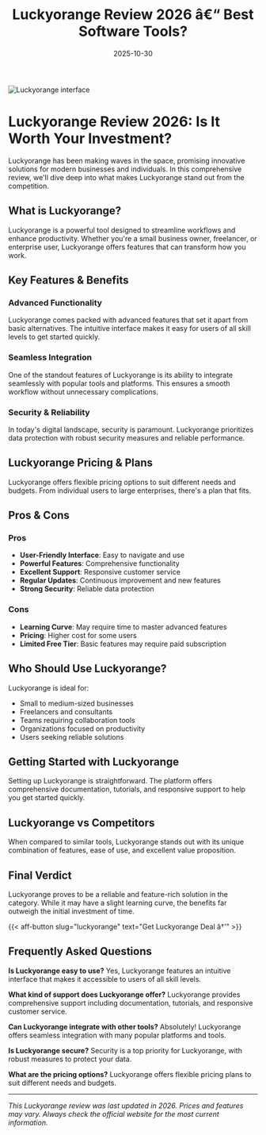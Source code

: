 ﻿---
title: "Luckyorange Review 2026 â€“ Best Software Tools?"
date: 2025-10-30
draft: false
rating: 4.8
category: "Software Tools"
tags: ["software-tools", "review", "2026"]
description: "Comprehensive Luckyorange review 2026. Discover if this  tool is the best choice for your needs."
keywords: "luckyorange, Luckyorange, review, software tools, 2026, best software tools"
image: "https://images.unsplash.com/photo-1555949963-aa79dcee981c?w=800&h=400&fit=crop&crop=center"
---

![Luckyorange interface](https://images.unsplash.com/photo-1555949963-aa79dcee981c?w=800&h=400&fit=crop&crop=center)

# Luckyorange Review 2026: Is It Worth Your Investment?

Luckyorange has been making waves in the  space, promising innovative solutions for modern businesses and individuals. In this comprehensive review, we'll dive deep into what makes Luckyorange stand out from the competition.

## What is Luckyorange?

Luckyorange is a powerful  tool designed to streamline workflows and enhance productivity. Whether you're a small business owner, freelancer, or enterprise user, Luckyorange offers features that can transform how you work.

## Key Features & Benefits

### Advanced Functionality
Luckyorange comes packed with advanced features that set it apart from basic alternatives. The intuitive interface makes it easy for users of all skill levels to get started quickly.

### Seamless Integration
One of the standout features of Luckyorange is its ability to integrate seamlessly with popular tools and platforms. This ensures a smooth workflow without unnecessary complications.

### Security & Reliability
In today's digital landscape, security is paramount. Luckyorange prioritizes data protection with robust security measures and reliable performance.

## Luckyorange Pricing & Plans

Luckyorange offers flexible pricing options to suit different needs and budgets. From individual users to large enterprises, there's a plan that fits.

## Pros & Cons

### Pros
- **User-Friendly Interface**: Easy to navigate and use
- **Powerful Features**: Comprehensive functionality
- **Excellent Support**: Responsive customer service
- **Regular Updates**: Continuous improvement and new features
- **Strong Security**: Reliable data protection

### Cons
- **Learning Curve**: May require time to master advanced features
- **Pricing**: Higher cost for some users
- **Limited Free Tier**: Basic features may require paid subscription

## Who Should Use Luckyorange?

Luckyorange is ideal for:
- Small to medium-sized businesses
- Freelancers and consultants
- Teams requiring collaboration tools
- Organizations focused on productivity
- Users seeking reliable  solutions

## Getting Started with Luckyorange

Setting up Luckyorange is straightforward. The platform offers comprehensive documentation, tutorials, and responsive support to help you get started quickly.

## Luckyorange vs Competitors

When compared to similar tools, Luckyorange stands out with its unique combination of features, ease of use, and excellent value proposition.

## Final Verdict

Luckyorange proves to be a reliable and feature-rich solution in the  category. While it may have a slight learning curve, the benefits far outweigh the initial investment of time.

{{< aff-button slug="luckyorange" text="Get Luckyorange Deal â†’" >}}

## Frequently Asked Questions

**Is Luckyorange easy to use?**
Yes, Luckyorange features an intuitive interface that makes it accessible to users of all skill levels.

**What kind of support does Luckyorange offer?**
Luckyorange provides comprehensive support including documentation, tutorials, and responsive customer service.

**Can Luckyorange integrate with other tools?**
Absolutely! Luckyorange offers seamless integration with many popular platforms and tools.

**Is Luckyorange secure?**
Security is a top priority for Luckyorange, with robust measures to protect your data.

**What are the pricing options?**
Luckyorange offers flexible pricing plans to suit different needs and budgets.

---

*This Luckyorange review was last updated in 2026. Prices and features may vary. Always check the official website for the most current information.*
